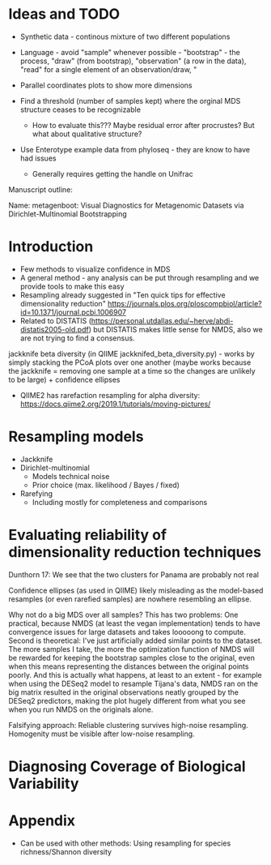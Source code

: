 # Ideas and TODO

- Synthetic data - continous mixture of two different populations

- Language - avoid "sample" whenever possible - "bootstrap" - the process, "draw" (from bootstrap), "observation" (a row in the data),
  "read" for a single element of an observation/draw, "

- Parallel coordinates plots to show more dimensions

- Find a threshold (number of samples kept) where the orginal MDS structure ceases to be recognizable
  - How to evaluate this??? Maybe residual error after procrustes? But what about qualitative structure?

- Use Enterotype example data from phyloseq - they are know to have had issues
  - Generally requires getting the handle on Unifrac





Manuscript outline:

Name: metagenboot: Visual Diagnostics for Metagenomic Datasets via Dirichlet-Multinomial Bootstrapping

# Introduction

- Few methods to visualize confidence in MDS
- A general method - any analysis can be put through resampling and we provide tools to make this easy
- Resampling already suggested in "Ten quick tips for effective dimensionality reduction" https://journals.plos.org/ploscompbiol/article?id=10.1371/journal.pcbi.1006907
- Related to DISTATIS (https://personal.utdallas.edu/~herve/abdi-distatis2005-old.pdf) but DISTATIS makes little sense for NMDS, also we are not trying to find a consensus.


jackknife beta diversity (in QIIME jackknifed_beta_diversity.py) - works by simply stacking the PCoA plots over one another (maybe works because the jackknife = removing one sample at a time so the changes are unlikely to be large) + confidence ellipses

- QIIME2 has rarefaction resampling for alpha diversity: https://docs.qiime2.org/2019.1/tutorials/moving-pictures/



# Resampling models

- Jackknife
- Dirichlet-multinomial 
  - Models technical noise
  - Prior choice (max. likelihood / Bayes / fixed)
- Rarefying 
  - Including mostly for completeness and comparisons
  
# Evaluating reliability of dimensionality reduction techniques

Dunthorn 17: We see that the two clusters for Panama are probably not real

Confidence ellipses (as used in QIIME) likely misleading as the model-based resamples (or even rarefied samples) are nowhere resembling an ellipse.

Why not do a big MDS over all samples? This has two problems:
One practical, because NMDS (at least the vegan implementation) tends
to have convergence issues for large datasets and takes looooong to
compute.
Second is theoretical: I've just artificially added similar points to
the dataset. The more samples I take, the more the optimization
function of NMDS will be rewarded for keeping the bootstrap samples
close to the original, even when this means representing the distances
between the original points poorly. And this is actually what happens,
at least to an extent - for example when using the DESeq2 model to
resample Tijana's data, NMDS ran on the big matrix resulted in the
original observations neatly grouped by the DESeq2 predictors, making
the plot hugely different from what you see when you run NMDS on the
originals alone.

Falsifying approach: Reliable clustering survives high-noise resampling. Homogenity must be visible after low-noise resampling.



# Diagnosing Coverage of Biological Variability



# Appendix

- Can be used with other methods: Using resampling for species richness/Shannon diversity

